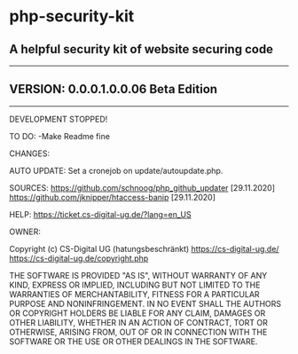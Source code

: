 # php-security-kit
A helpful security kit of website securing code
--------------------------------------------------
--------------------------------------------------
VERSION:
0.0.0.1.0.0.06 Beta Edition
--------------------------------------------------
--------------------------------------------------

DEVELOPMENT STOPPED!


TO DO:
-Make Readme fine




CHANGES:



AUTO UPDATE:
Set a cronejob on update/autoupdate.php.



SOURCES:
https://github.com/schnoog/php_github_updater [29.11.2020]
https://github.com/jknipper/htaccess-banip [29.11.2020]



HELP:
https://ticket.cs-digital-ug.de/?lang=en_US




OWNER:

Copyright (c) CS-Digital UG (hatungsbeschränkt)
https://cs-digital-ug.de/
https://cs-digital-ug.de/copyright.php



THE SOFTWARE IS PROVIDED "AS IS", WITHOUT WARRANTY OF ANY KIND, EXPRESS OR
IMPLIED, INCLUDING BUT NOT LIMITED TO THE WARRANTIES OF MERCHANTABILITY,
FITNESS FOR A PARTICULAR PURPOSE AND NONINFRINGEMENT. IN NO EVENT SHALL THE
AUTHORS OR COPYRIGHT HOLDERS BE LIABLE FOR ANY CLAIM, DAMAGES OR OTHER
LIABILITY, WHETHER IN AN ACTION OF CONTRACT, TORT OR OTHERWISE, ARISING FROM,
OUT OF OR IN CONNECTION WITH THE SOFTWARE OR THE USE OR OTHER DEALINGS IN THE
SOFTWARE.







